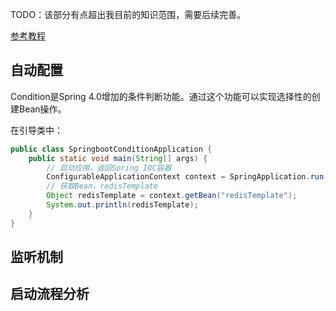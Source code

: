 
TODO：该部分有点超出我目前的知识范围，需要后续完善。

[参考教程](https://www.bilibili.com/video/BV1Lq4y1J77x)



## 自动配置

Condition是Spring 4.0增加的条件判断功能。通过这个功能可以实现选择性的创建Bean操作。

在引导类中：
```java
public class SpringbootConditionApplication {
	public static void main(String[] args) {
		// 启动应用，返回Spring IOC容器
		ConfigurableApplicationContext context = SpringApplication.run(SpringbootConditionApplication.class, args);
		// 获取Bean，redisTemplate
		Object redisTemplate = context.getBean("redisTemplate");
		System.out.println(redisTemplate);
	}
}
```

## 监听机制



## 启动流程分析